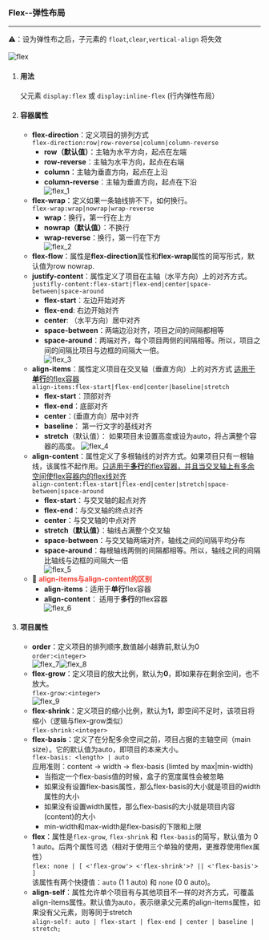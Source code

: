 ### Flex--弹性布局
***  
:warning:：设为弹性布之后，子元素的 `float`,`clear`,`vertical-align` 将失效  
<br>
![flex](../../../.vuepress/imgs/blog/css/flex/flex.png) 
1. #### 用法  
    父元素 `display:flex` 或 `display:inline-flex` (行内弹性布局）   
2. #### 容器属性 
    - **flex-direction**：定义项目的排列方式      
        `flex-direction:row|row-reverse|column|column-reverse`   
        - **row（默认值）**：主轴为水平方向，起点在左端  
        - **row-reverse**：主轴为水平方向，起点在右端  
        - **column**：主轴为垂直方向，起点在上沿   
        - **column-reverse**：主轴为垂直方向，起点在下沿    
        ![flex_1](../../../.vuepress/imgs/blog/css/flex/flex_1.png)
    - **flex-wrap**：定义如果一条轴线排不下，如何换行。  
        `flex-wrap:wrap|nowrap|wrap-reverse`  
        - **wrap**：换行，第一行在上方  
        - **nowrap（默认值）**：不换行  
        - **wrap-reverse**：换行，第一行在下方  
        ![flex_2](../../../.vuepress/imgs/blog/css/flex/flex_2.png)
    - **flex-flow**：属性是**flex-direction**属性和**flex-wrap**属性的简写形式，默认值为row nowrap.  
    - **justify-content**：属性定义了项目在主轴（水平方向）上的对齐方式。  
        `justifly-content:flex-start|flex-end|center|space-between|space-around`  
        - **flex-start**：左边开始对齐  
        - **flex-end**: 右边开始对齐  
        - **center**: （水平方向）居中对齐  
        - **space-between**：两端边沿对齐，项目之间的间隔都相等  
        - **space-around**：两端对齐，每个项目两侧的间隔相等。所以，项目之间的间隔比项目与边框的间隔大一倍。  
        ![flex_3](../../../.vuepress/imgs/blog/css/flex/flex_3.png)  
    - **align-items**：属性定义项目在交叉轴（垂直方向）上的对齐方式 <u>适用于**单行**的flex容器</u>    
        `align-items:flex-start|flex-end|center|baseline|stretch`  
        - **flex-start**：顶部对齐  
        - **flex-end**：底部对齐  
        - **center**：(垂直方向）居中对齐 
        - **baseline**： 第一行文字的基线对齐 
        - **stretch**（默认值）： 如果项目未设置高度或设为auto，将占满整个容器的高度。
        ![flex_4](../../../.vuepress/imgs/blog/css/flex/flex_4.png)   
    - **align-content**：属性定义了多根轴线的对齐方式。如果项目只有一根轴线，该属性不起作用。<u>只适用于**多行**的flex容器，并且当交叉轴上有多余空间使flex容器内的flex线对齐</u>  
        `align-content:flex-start|flex-end|center|stretch|space-between|space-around`  
        - **flex-start**：与交叉轴的起点对齐  
        - **flex-end**：与交叉轴的终点对齐  
        - **center**：与交叉轴的中点对齐  
        - **stretch（默认值）**：轴线占满整个交叉轴  
        - **space-between**：与交叉轴两端对齐，轴线之间的间隔平均分布  
        - **space-around**：每根轴线两侧的间隔都相等。所以，轴线之间的间隔比轴线与边框的间隔大一倍  
        ![flex_5](../../../.vuepress/imgs/blog/css/flex/flex_5.png)  
    - :small_red_triangle: <font color="#f34134">**align-items与align-content的区别**</font>
        - **align-items**：适用于**单行**flex容器  
        - **align-content**： 适用于**多行**的flex容器  
        ![flex_6](../../../.vuepress/imgs/blog/css/flex/flex_6.png)  
3. #### 项目属性  
    - **order**：定义项目的排列顺序,数值越小越靠前,默认为0  
        `order:<integer>`  
        ![flex_7](../../../.vuepress/imgs/blog/css/flex/flex_7.png)![flex_8](../../../.vuepress/imgs/blog/css/flex/flex_8.png)  
    - **flex-grow**：定义项目的放大比例，默认为**0**，即如果存在剩余空间，也不放大。  
        `flex-grow:<integer>`  
        ![flex_9](../../../.vuepress/imgs/blog/css/flex/flex_9.png)  
    - **flex-shrink**：定义项目的缩小比例，默认为**1**，即空间不足时，该项目将缩小（逻辑与flex-grow类似）  
        `flex-shrink:<integer>`  
    - **flex-basis**：定义了在分配多余空间之前，项目占据的主轴空间（main size）。它的默认值为auto，即项目的本来大小。    
        `flex-basis: <length> | auto`  
        应用准则：content -> width -> flex-basis (limted by max|min-width)   
        - 当指定一个flex-basis值的时候，盒子的宽度属性会被忽略
        - 如果没有设置flex-basis属性，那么flex-basis的大小就是项目的width属性的大小  
        - 如果没有设置width属性，那么flex-basis的大小就是项目内容(content)的大小  
        - min-width和max-width是flex-basis的下限和上限    
    - **flex**：属性是`flex-grow`, `flex-shrink` 和 `flex-basis`的简写，默认值为 0 1 auto。后两个属性可选（相对于使用三个单独的使用，更推荐使用flex属性）  
        `flex: none | [ <'flex-grow'> <'flex-shrink'>? || <'flex-basis'> ]`  
        该属性有两个快捷值：`auto` (1 1 auto) 和 `none` (0 0 auto)。  
    - **align-self**：属性允许单个项目有与其他项目不一样的对齐方式，可覆盖align-items属性。默认值为auto，表示继承父元素的align-items属性，如果没有父元素，则等同于stretch  
        `align-self: auto | flex-start | flex-end | center | baseline | stretch;`
        
    


